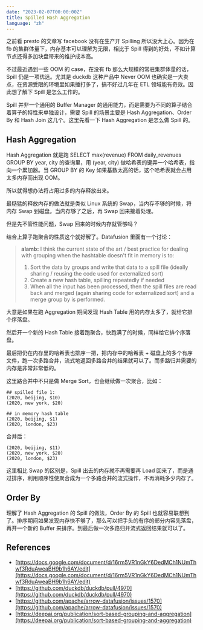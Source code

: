 ```yaml
---
date: "2023-02-07T00:00:00Z"
title: Spilled Hash Aggregation
language: "zh"
---
```


之前看 presto 的文章写 facebook 没有在生产开 Spilling 所以没大上心。因为在 fb 的集群体量下，内存基本可以理解为无限，相比于 Spill 得到的好处，不如计算节点还得多加块盘带来的维护成本高。

不过最近遇到一些 OOM 的 case，在没有 fb 那么大规模的常驻集群体量的话，Spill 仍是一项优选。尤其是 duckdb 这种产品中 Never OOM 也确实是一大卖点，在资源受限的环境里如果捶打多了，搞不好过几年在 ETL 领域能有奇效。因此想了解下 Spill 是怎么工作的。

Spill 并非一个通用的 Buffer Manager 的通用能力，而是需要为不同的算子结合着算子的特性来单独设计，需要 Spill 的场景主要是 Hash Aggregation、Order By 和 Hash Join 这几个。这里先看一下 Hash Aggregation 是怎么做 Spill 的。

## Hash Aggregation

Hash Aggregation 就是跑 SELECT max(revenue) FROM daily_revenues GROUP BY year, city 的查询里，用 (year, city) 做哈希表的键弄一个哈希表，指向一个累加器。当 GROUP BY 的 Key 如果基数太高的话，这个哈希表就会占用太多内存而出现 OOM。

所以就得想办法将占用过多的内存释放出来。

最糙猛的释放内存的做法就是类似 Linux 系统的 Swap，当内存不够的时候，将内存 Swap 到磁盘。当内存够了之后，再 Swap 回来接着处理。

但是先不管性能问题，Swap 回来的时候内存就管够吗？

结合上算子跑聚合的性质这个就好解了。Datafusion 里面有一个讨论：

> **alamb:** I think the current state of the art / best practice for dealing with grouping when the hashtable doesn't fit in memory is to:
> 1. Sort the data by groups and write that data to a spill file (ideally sharing / reusing the code used for externalized sort)
> 2. Create a new hash table, spilling repeatedly if needed
> 3. When all the input has been processed, then the spill files are read back and merged (again sharing code for externalized sort) and a merge group by is performed.

大意是如果在跑 Aggregation 期间发现 Hash Table 用的内存太多了，就给它排个序落盘。

然后开一个新的 Hash Table 接着跑聚合，快跑满了的时候，同样给它排个序落盘。

最后把仍在内存里的哈希表也排序一把，把内存中的哈希表 + 磁盘上的多个有序文件，跑一次多路合并，流式地返回多路合并的结果就可以了。而多路归并需要的内存是非常非常低的。

这里路合并中不只是做 Merge Sort，也会继续做一次聚合，比如：

``` 
## spilled file 1:
(2020, beijing, $10)
(2020, new york, $20)

## in memory hash table
(2020, beijing, $1)
(2020, london, $23)
```

合并后：

``` 
(2020, beijing, $11)
(2020, new york, $20)
(2020, london, $23)
```

这里相比 Swap 的区别是，Spill 出去的内存就不再需要再 Load 回来了，而是通过排序，利用顺序性使聚合成为一个多路合并的流式操作，不再消耗多少内存了。

## Order By

理解了 Hash Aggregation 的 Spill 的做法，Order By 的 Spill 也就容易联想到了。排序期间如果发现内存快不够了，那么可以把手头的有序的部分内容先落盘，再开一个新的 Buffer 来排序。到最后做一次多路归并流式返回结果就可以了。

## References

- [https://docs.google.com/document/d/16rm5VR1nGkY6DedMCh1NUmThwf3RduAweaBH9b1h6AY/edit](https://docs.google.com/document/d/16rm5VR1nGkY6DedMCh1NUmThwf3RduAweaBH9b1h6AY/edit)
- [https://github.com/duckdb/duckdb/pull/4970](https://github.com/duckdb/duckdb/pull/4970)
- [https://github.com/apache/arrow-datafusion/issues/1570](https://github.com/apache/arrow-datafusion/issues/1570)
- [https://deepai.org/publication/sort-based-grouping-and-aggregation](https://deepai.org/publication/sort-based-grouping-and-aggregation)
